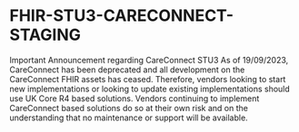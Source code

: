 # FHIR-STU3-CARECONNECT-STAGING

Important Announcement regarding CareConnect STU3
As of 19/09/2023, CareConnect has been deprecated and all development on the CareConnect FHIR assets has ceased.
Therefore, vendors looking to start new implementations or looking to update existing implementations should use UK Core R4 based solutions. Vendors continuing to implement CareConnect based solutions do so at their own risk and on the understanding that no maintenance or support will be available.
